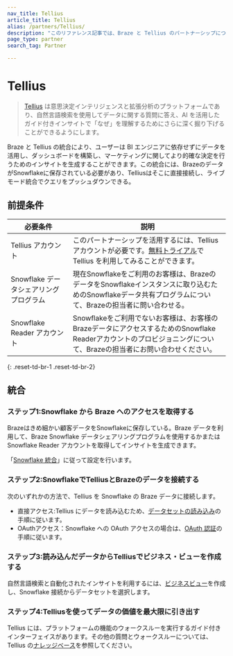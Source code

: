 ```yaml
---
nav_title: Tellius
article_title: Tellius
alias: /partners/Tellius/
description: "このリファレンス記事では、Braze と Tellius のパートナーシップについて説明します。Tellius は、意思決定インテリジェンスおよび拡張分析のプラットフォームであり、BI エンジニアに依存せずにデータを活用してダッシュボードを構築し、マーケティングに関してより的確な決定を行うためのインサイトを生成することができます。"
page_type: partner
search_tag: Partner

---
```


# Tellius

> [Tellius](https://www.tellius.com/) は意思決定インテリジェンスと拡張分析のプラットフォームであり、自然言語検索を使用してデータに関する質問に答え、AI を活用したガイド付きインサイトで「なぜ」を理解するためにさらに深く掘り下げることができるようにします。

Braze と Tellius の統合により、ユーザーは BI エンジニアに依存せずにデータを活用し、ダッシュボードを構築し、マーケティングに関してより的確な決定を行うためのインサイトを生成することができます。この統合には、BrazeのデータがSnowflakeに保存されている必要があり、Telliusはそこに直接接続し、ライブモード統合でクエリをプッシュダウンできる。

## 前提条件

| 必要条件 | 説明 |
| ----------- | ----------- |
| Tellius アカウント | このパートナーシップを活用するには、Tellius アカウントが必要です。[無料トライアル](https://www.tellius.com/free-trial/)で Tellius を利用してみることができます。|
| Snowflake データシェアリングプログラム | 現在Snowflakeをご利用のお客様は、BrazeのデータをSnowflakeインスタンスに取り込むためのSnowflakeデータ共有プログラムについて、Brazeの担当者に問い合わせる。|
| Snowflake Reader アカウント | Snowflakeをご利用でないお客様は、お客様のBrazeデータにアクセスするためのSnowflake Readerアカウントのプロビジョニングについて、Brazeの担当者にお問い合わせください。|
{: .reset-td-br-1 .reset-td-br-2}

## 統合

### ステップ1:Snowflake から Braze へのアクセスを取得する

Brazeはきめ細かい顧客データをSnowflakeに保存している。Braze データを利用して、Braze Snowflake データシェアリングプログラムを使用するかまたは Snowflake Reader アカウントを取得してインサイトを生成できます。 

「[Snowflake 統合]({{site.baseurl}}/partners/data_and_infrastructure_agility/data_warehouses/snowflake/)」に従って設定を行います。 

### ステップ2:SnowflakeでTelliusとBrazeのデータを接続する

次のいずれかの方法で、Tellius を Snowflake の Braze データに接続します。

- 直接アクセス:Tellius にデータを読み込むため、[データセットの読み込み](https://help.tellius.com/article/jn6o59d5gk-load-datasets)の手順に従います。
- OAuthアクセス：Snowflake への OAuth アクセスの場合は、[OAuth 認証](https://help.tellius.com/article/11517w63b6-oauth-authentication-for-snowflake)の手順に従います。

### ステップ3:読み込んだデータからTelliusでビジネス・ビューを作成する

自然言語検索と自動化されたインサイトを利用するには、[ビジネスビュー](https://help.tellius.com/article/hy9yvh5tom-create-business-view)を作成し、Snowflake 接続からデータセットを選択します。

### ステップ4:Telliusを使ってデータの価値を最大限に引き出す

Tellius には、プラットフォームの機能のウォークスルーを実行するガイド付きインターフェイスがあります。その他の質問とウォークスルーについては、Tellius の[ナレッジベース](https://help.tellius.com/)を参照してください。